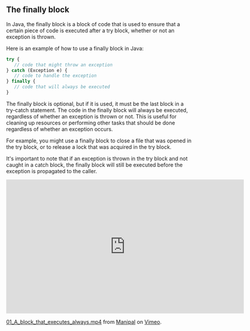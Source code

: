 ## The **finally** block

In Java, the finally block is a block of code that is used to ensure that a certain piece of code is executed after a try block, whether or not an exception is thrown.



Here is an example of how to use a finally block in Java:

```javascript
try {
   // code that might throw an exception
} catch (Exception e) {
   // code to handle the exception
} finally {
   // code that will always be executed
}
```

The finally block is optional, but if it is used, it must be the last block in a try-catch statement. The code in the finally block will always be executed, regardless of whether an exception is thrown or not. This is useful for cleaning up resources or performing other tasks that should be done regardless of whether an exception occurs.

For example, you might use a finally block to close a file that was opened in the try block, or to release a lock that was acquired in the try block.

It's important to note that if an exception is thrown in the try block and not caught in a catch block, the finally block will still be executed before the exception is propagated to the caller.


<iframe src="https://player.vimeo.com/video/701133837?h=ad03651d98" width="640" height="360" frameborder="0" allow="autoplay; fullscreen; picture-in-picture" allowfullscreen></iframe>
<p><a href="https://vimeo.com/701133837">01_A_block_that_executes_always.mp4</a> from <a href="https://vimeo.com/user19584879">Manipal</a> on <a href="https://vimeo.com">Vimeo</a>.</p>


